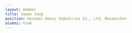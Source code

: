 ```yaml
---
layout: member
title: Juwon Jang
position: Hyundai Heavy Industries Co., Ltd, Researcher
alumni: true
---
```

